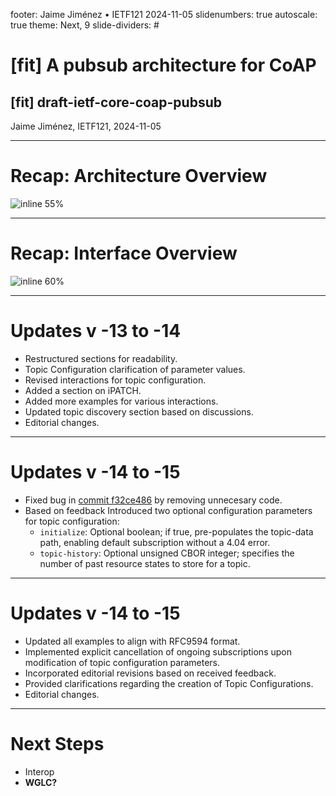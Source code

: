 footer: Jaime Jiménez • IETF121 2024-11-05
slidenumbers: true
autoscale: true
theme: Next, 9
slide-dividers: #

# [fit] A pubsub architecture for CoAP 
## [fit] draft-ietf-core-coap-pubsub

Jaime Jiménez, IETF121, 2024-11-05

---

# Recap: Architecture Overview

![inline 55%](/Users/ejajimn/Desktop/image-1.png)

---

# Recap: Interface Overview

![inline 60%](/Users/ejajimn/Desktop/image-2.png)

---

# Updates v -13 to -14

- Restructured sections for readability.
- Topic Configuration clarification of parameter values.
- Revised interactions for topic configuration.
- Added a section on iPATCH.
- Added more examples for various interactions.
- Updated topic discovery section based on discussions.
- Editorial changes.

---

# Updates v -14 to -15

- Fixed bug in [commit f32ce486](https://github.com/jaimejim/aiocoap-pubsub-broker/commit/f32ce4866a81319238d6e905de439c9410cce175) by removing unnecesary code.
- Based on feedback Introduced two optional configuration parameters for topic configuration:
  - `initialize`: Optional boolean; if true, pre-populates the topic-data path, enabling default subscription without a 4.04 error.
  - `topic-history`: Optional unsigned CBOR integer; specifies the number of past resource states to store for a topic.

---

# Updates v -14 to -15

- Updated all examples to align with RFC9594 format.
- Implemented explicit cancellation of ongoing subscriptions upon modification of topic configuration parameters.
- Incorporated editorial revisions based on received feedback.
- Provided clarifications regarding the creation of Topic Configurations.
- Editorial changes.

---

# Next Steps

- Interop 
- **WGLC?**